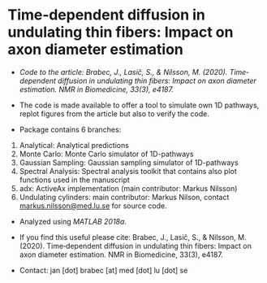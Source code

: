 # Time‐dependent diffusion in undulating thin fibers: Impact on axon diameter estimation

* *Code to the article: Brabec, J., Lasič, S., & Nilsson, M. (2020). Time‐dependent diffusion in undulating thin fibers: Impact on axon diameter estimation. NMR in Biomedicine, 33(3), e4187.*

* The code is made available to offer a tool to simulate own 1D pathways, replot figures from the article but also to verify the code.

* Package contains 6 branches:
 1. Analytical: Analytical predictions
 2. Monte Carlo: Monte Carlo simulator of 1D-pathways
3. Gaussian Sampling: Gaussian sampling simulator of 1D-pathways
4. Spectral Analysis: Spectral analysis toolkit that contains also plot functions used in the manuscript
5. adx: ActiveAx implementation (main contributor: Markus Nilsson)
6. Undulating cylinders: main contributor: Markus Nilson, contact markus.nilsson@med.lu.se for source code.

* Analyzed using *MATLAB 2018a*.

* If you find this useful please cite: Brabec, J., Lasič, S., & Nilsson, M. (2020). Time‐dependent diffusion in undulating thin fibers: Impact on axon diameter estimation. NMR in Biomedicine, 33(3), e4187.

* Contact: jan [dot] brabec [at] med [dot] lu [dot] se
